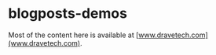 # blogposts-demos

Most of the content here is available at [www.dravetech.com](www.dravetech.com).

